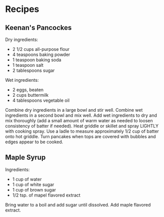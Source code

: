 Recipes
=======

Keenan's Pancockes
---------

Dry ingredients:

- 2 1/2 cups all-purpose flour
- 4 teaspoons baking powder
- 1 teaspoon baking soda
- 1 teaspoon salt
- 2 tablespoons sugar

Wet ingredients:

- 2 eggs, beaten
- 2 cups buttermilk
- 4 tablespoons vegetable oil

Combine dry ingredients in a large bowl and stir well.
Combine wet ingredients in a second bowl and mix well.
Add wet ingredients to dry and mix thoroughly (add a small amount of warm water as needed to loosen consistency of batter if needed).
Heat griddle or skillet and spray LIGHTLY with cooking spray.
Use a ladle to measure approximately 1/2 cup of batter onto hot griddle.
Turn pancakes when tops are covered with bubbles and edges appear to be cooked.

Maple Syrup
-----------

Ingredients:

- 1 cup of water
- 1 cup of white sugar
- 1 cup of brown sugar
- 1/2 tsp. of mapel flavored extract

Bring water to a boil and add sugar until dissolved. Add maple flavored extract.
